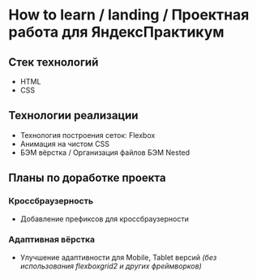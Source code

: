 # How to learn / landing / Проектная работа для ЯндексПрактикум

## Стек технологий

- HTML
- CSS

## Технологии реализации

- Технология построения сеток: Flexbox
- Анимация на чистом CSS
- БЭМ вёрстка / Организация файлов БЭМ Nested

## Планы по доработке проекта

### Кроссбраузерность

- Добавление префиксов для кроссбраузерности

### Адаптивная вёрстка

- Улучшение адаптивности для Mobile, Tablet версий _(без использования flexboxgrid2 и других фреймворков)_
